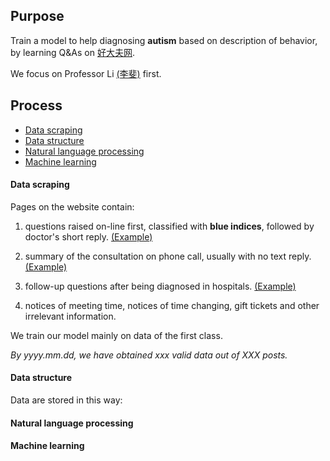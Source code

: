 ## Purpose
Train a model to help diagnosing **autism** based on description of behavior, by learning Q&As on [好大夫网](http://www.haodf.com/jibing/zibizheng.htm).

We focus on Professor Li [(李斐)](http://dflifei.haodf.com/zixun/list.htm?type=&p=1) first.

## Process
- [Data scraping](#data-scraping)
- [Data structure](#data-structure)
- [Natural language processing](#natural-language-processing)
- [Machine learning](#machine-learning)

#### Data scraping
Pages on the website contain:

1. questions raised on-line first, classified with **blue indices**, followed by doctor's short reply. [(Example)](http://www.haodf.com/wenda/dflifei_g_4649622403.htm)

2. summary of the consultation on phone call, usually with no text reply. [(Example)](http://www.haodf.com/wenda/dflifei_g_4539164407.htm)

3. follow-up questions after being diagnosed in hospitals.  [(Example)](http://www.haodf.com/wenda/dflifei_g_4619605283.htm)

4. notices of meeting time, notices of time changing, gift tickets and other irrelevant information.

We train our model mainly on data of the first class.

_By yyyy.mm.dd, we have obtained xxx valid data out of XXX posts._
#### Data structure
Data are stored in this way:

#### Natural language processing

#### Machine learning